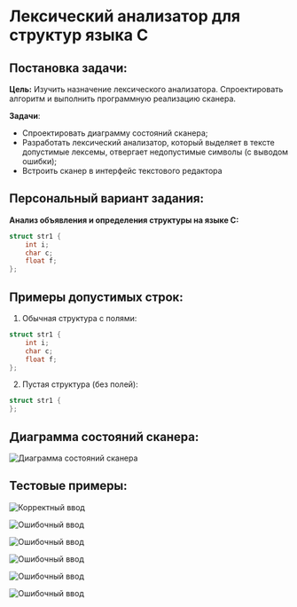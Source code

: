 # Лексический анализатор для структур языка C

## Постановка задачи:

**Цель:** Изучить назначение лексического анализатора. Спроектировать алгоритм и выполнить программную реализацию сканера.

**Задачи**:
- Спроектировать диаграмму состояний сканера;
- Разработать лексический анализатор, который выделяет в тексте допустимые лексемы, отвергает недопустимые символы (с выводом ошибки);
- Встроить сканер в интерфейс текстового редактора

## Персональный вариант задания:

**Анализ объявления и определения структуры на языке C:**
```c
struct str1 {
    int i;
    char c;
    float f;
};
```

## Примеры допустимых строк:

1. Обычная структура с полями:
```c
struct str1 {
    int i;
    char c;
    float f;
};
```
2. Пустая структура (без полей):
```c
struct str1 {
};
```

## Диаграмма состояний сканера: 
![Диаграмма состояний сканера](/diagram.png)

## Тестовые примеры: 
![Корректный ввод](/test1.png)

![Ошибочный ввод](/test2.png)

![Ошибочный ввод](/test3.png)

![Ошибочный ввод](/test4.png)

![Ошибочный ввод](/test5.png)

![Ошибочный ввод](/test6.png)
